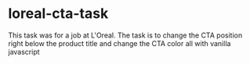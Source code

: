 # loreal-cta-task
This task was for a job at L'Oreal. The task is to change the CTA position right below the product title and change the CTA color all with vanilla javascript
